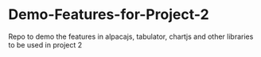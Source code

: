 # Demo-Features-for-Project-2
Repo to demo the features in alpacajs, tabulator, chartjs and other libraries to be used in project 2
